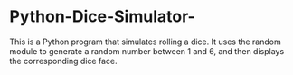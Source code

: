 # Python-Dice-Simulator-
This is a Python program that simulates rolling a dice. It uses the random module to generate a random number between 1 and 6, and then displays the corresponding dice face.

